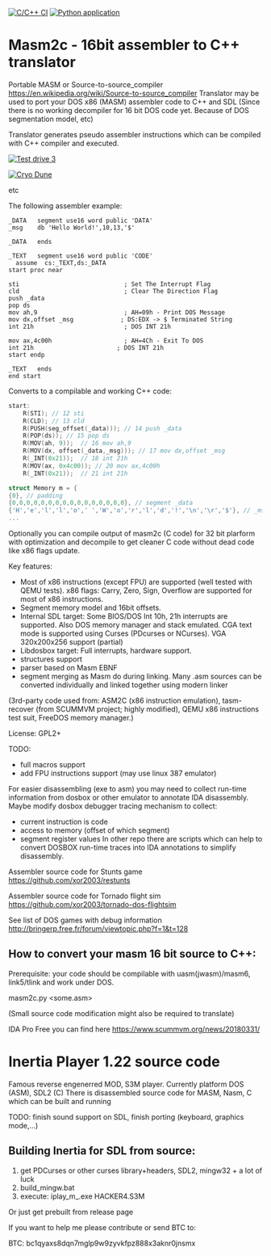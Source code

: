 
[![C/C++ CI](https://github.com/xor2003/masm2c/actions/workflows/c-cpp.yml/badge.svg)](https://github.com/xor2003/masm2c/actions/workflows/c-cpp.yml)
[![Python application](https://github.com/xor2003/masm2c/actions/workflows/python-app.yml/badge.svg)](https://github.com/xor2003/masm2c/actions/workflows/python-app.yml)

Masm2c - 16bit assembler to C++ translator
==============

Portable MASM or Source-to-source_compiler https://en.wikipedia.org/wiki/Source-to-source_compiler
Translator may be used to port your DOS x86 (MASM) assembler code to C++ and SDL (Since there is no working decompiler for 16 bit DOS code yet.
Because of DOS segmentation model, etc)

Translator generates pseudo assembler instructions which can be compiled with C++ compiler and executed.

[![Test drive 3](http://img.youtube.com/vi/MzK9RVgeWGM/0.jpg)](http://www.youtube.com/watch?v=MzK9RVgeWGM "Test drive 3")

[![Cryo Dune](http://img.youtube.com/vi/f-HArAmtXTc/0.jpg)](http://www.youtube.com/watch?v=f-HArAmtXTc "Cryo Dune")

etc

The following assembler example:

```assembler
_DATA   segment use16 word public 'DATA'
_msg    db 'Hello World!',10,13,'$'

_DATA   ends

_TEXT   segment use16 word public 'CODE'
  assume  cs:_TEXT,ds:_DATA
start proc near

sti                             ; Set The Interrupt Flag
cld                             ; Clear The Direction Flag
push _data
pop ds
mov ah,9                        ; AH=09h - Print DOS Message
mov dx,offset _msg             ; DS:EDX -> $ Terminated String
int 21h                         ; DOS INT 21h

mov ax,4c00h                    ; AH=4Ch - Exit To DOS
int 21h                       ; DOS INT 21h
start endp

_TEXT   ends
end start
```

Converts to a compilable and working C++ code:

```c++
start:
	R(STI);	// 12 sti
	R(CLD);	// 13 cld
	R(PUSH(seg_offset(_data)));	// 14 push _data
	R(POP(ds));	// 15 pop ds
	R(MOV(ah, 9));	// 16 mov ah,9
	R(MOV(dx, offset(_data,_msg)));	// 17 mov dx,offset _msg
	R(_INT(0x21));	// 18 int 21h
	R(MOV(ax, 0x4c00));	// 20 mov ax,4c00h
	R(_INT(0x21));	// 21 int 21h

struct Memory m = {
{0}, // padding
{0,0,0,0,0,0,0,0,0,0,0,0,0,0,0,0}, // segment _data
{'H','e','l','l','o',' ','W','o','r','l','d','!','\n','\r','$'}, // _msg
...
```

Optionally you can compile output of masm2c (C code) for 32 bit plarform with optimization 
and decompile to get cleaner C code without dead code like x86 flags update.

Key features:
- Most of x86 instructions (except FPU) are supported (well tested with QEMU tests).
x86 flags: Carry, Zero, Sign, Overflow are supported for most of x86 instructions.
- Segment memory model and 16bit offsets.
- Internal SDL target: Some BIOS/DOS Int 10h, 21h interrupts are supported. Also DOS memory manager and stack emulated.
  CGA text mode is supported using Curses (PDcurses or NCurses).
  VGA 320x200x256 support (partial)
- Libdosbox target: Full interrupts, hardware support.
- structures support
- parser based on Masm EBNF
- segment merging as Masm do during linking. Many .asm sources can be converted individually and linked together using modern linker

(3rd-party code used from: ASM2C (x86 instruction emulation), tasm-recover (from SCUMMVM project; highly modified), QEMU x86 instructions test suit, FreeDOS memory manager.)

License: GPL2+

TODO: 
- full macros support
- add FPU instructions support (may use linux 387 emulator)

For easier disassembling (exe to asm) you may need to collect run-time information from dosbox or other emulator to annotate IDA disassembly. Maybe modify dosbox debugger tracing mechanism to collect:
- current instruction is code
- access to memory (offset of which segment)
- segment register values
In other repo there are scripts which can help to convert DOSBOX run-time traces into IDA annotations to simplify disassembly.

Assembler source code for Stunts game https://github.com/xor2003/restunts

Assembler source code for Tornado flight sim https://github.com/xor2003/tornado-dos-flightsim

See list of DOS games with debug information http://bringerp.free.fr/forum/viewtopic.php?f=1&t=128

How to convert your masm 16 bit source to C++:
-------------------------------

Prerequisite: your code should be compilable with uasm(jwasm)/masm6, link5/tlink and work under DOS.

masm2c.py <some.asm>

(Small source code modification might also be required to translate)

IDA Pro Free you can find here https://www.scummvm.org/news/20180331/

Inertia Player 1.22 source code
=============
Famous reverse engenerred MOD, S3M player.
Currently platform DOS (ASM), SDL2 (C)
There is disassembled source code for MASM, Nasm, C which can be built and running

TODO: finish sound support on SDL, finish porting (keyboard, graphics mode,...)

Building Inertia for SDL from source:
-------------------------------
1. get PDCurses or other curses library+headers, SDL2, mingw32 + a lot of luck
2. build_mingw.bat
3. execute:
iplay_m_.exe HACKER4.S3M 

Or just get prebuilt from release page

If you want to help me please contribute or send BTC to:

BTC: bc1qyaxs8dqn7mglp9w9zyvkfpz888x3aknr0jnsmx

